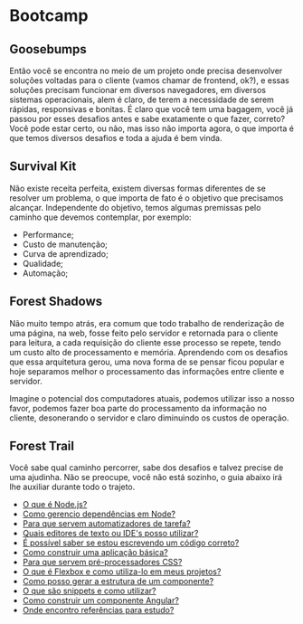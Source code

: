 # Bootcamp

## Goosebumps

Então você se encontra no meio de um projeto onde precisa desenvolver soluções voltadas para o cliente (vamos chamar de frontend, ok?), e essas soluções precisam funcionar em diversos navegadores, em diversos sistemas operacionais, alem é claro, de terem a necessidade de serem rápidas, responsivas e bonitas. É claro que você tem uma bagagem, você já passou por esses desafios antes e sabe exatamente o que fazer, correto? Você pode estar certo, ou não, mas isso não importa agora, o que importa é que temos diversos desafios e toda a ajuda é bem vinda.

## Survival Kit

Não existe receita perfeita, existem diversas formas diferentes de se resolver um problema, o que importa de fato é o objetivo que precisamos alcançar. Independente do objetivo, temos algumas premissas pelo caminho que devemos contemplar, por exemplo:

- Performance;
- Custo de manutenção;
- Curva de aprendizado;
- Qualidade;
- Automação;

## Forest Shadows

Não muito tempo atrás, era comum que todo trabalho de renderização de uma página, na web, fosse feito pelo servidor e retornada para o cliente para leitura, a cada requisição do cliente esse processo se repete, tendo um custo alto de processamento e memória. Aprendendo com os desafios que essa arquitetura gerou, uma nova forma de se pensar ficou popular e hoje separamos melhor o processamento das informações entre cliente e servidor.

Imagine o potencial dos computadores atuais, podemos utilizar isso a nosso favor, podemos fazer boa parte do processamento da informação no cliente, desonerando o servidor e claro diminuindo os custos de operação.

## Forest Trail

Você sabe qual caminho percorrer, sabe dos desafios e talvez precise de uma ajudinha. Não se preocupe, você não está sozinho, o guia abaixo irá lhe auxiliar durante todo o trajeto.

- [O que é Node.js?]()
- [Como gerencio dependências em Node?]()
- [Para que servem automatizadores de tarefa?]()
- [Quais editores de texto ou IDE's posso utilizar?]()
- [É possível saber se estou escrevendo um código correto?]()
- [Como construir uma aplicação básica?]()
- [Para que servem pré-processadores CSS?]()
- [O que é Flexbox e como utiliza-lo em meus projetos?]()
- [Como posso gerar a estrutura de um componente?]()
- [O que são snippets e como utilizar?]()
- [Como construir um componente Angular?]()
- [Onde encontro referências para estudo?]()
